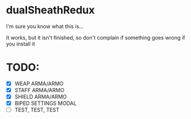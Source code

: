 # dualSheathRedux
I'm sure you know what this is...

It works, but it isn't finished, so don't complain if something goes wrong if you install it

# TODO:
- [x] WEAP ARMA/ARMO
- [x] STAFF ARMA/ARMO
- [x] SHIELD ARMA/ARMO
- [x] BIPED SETTINGS MODAL
- [ ] TEST, TEST, TEST
